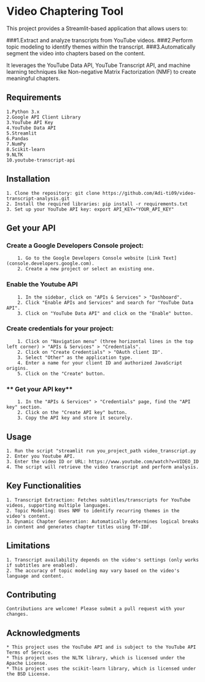 #                            **Video Chaptering Tool**

This project provides a Streamlit-based application that allows users to:

  ###1.Extract and analyze transcripts from YouTube videos.
  ###2.Perform topic modeling to identify themes within the transcript.
  ###3.Automatically segment the video into chapters based on the content.

It leverages the YouTube Data API, YouTube Transcript API, and machine learning techniques like Non-negative Matrix Factorization (NMF) to create meaningful chapters.

## **Requirements**
    1.Python 3.x
    2.Google API Client Library
    3.YouTube API Key
    4.YouTube Data API
    5.Streamlit
    6.Pandas
    7.NumPy
    8.Scikit-learn
    9.NLTK
    10.youtube-transcript-api

## **Installation**
    1. Clone the repository: git clone https://github.com/Adi-ti09/video-transcript-analysis.git
    2. Install the required libraries: pip install -r requirements.txt
    3. Set up your YouTube API key: export API_KEY="YOUR_API_KEY"

## **Get your API**

   ### **Create a Google Developers Console project:**
        1. Go to the Google Developers Console website [Link Text](console.developers.google.com).
        2. Create a new project or select an existing one.
    
   ### **Enable the Youtube API**
        1. In the sidebar, click on "APIs & Services" > "Dashboard".
        2. Click "Enable APIs and Services" and search for "YouTube Data API".
        3. Click on "YouTube Data API" and click on the "Enable" button.

   ### **Create credentials for your project:**
        1. Click on "Navigation menu" (three horizontal lines in the top left corner) > "APIs & Services" > "Credentials".
        2. Click on "Create Credentials" > "OAuth client ID".
        3. Select "Other" as the application type.
        4. Enter a name for your client ID and authorized JavaScript origins.
        5. Click on the "Create" button.

   ### ** Get your API key**
        1. In the "APIs & Services" > "Credentials" page, find the "API key" section.
        2. Click on the "Create API key" button.
        3. Copy the API key and store it securely.

## **Usage**
    1. Run the script "streamlit run you_project_path video_transcript.py
    2. Enter you Youtube API.
    3. Enter the video ID or URL: https://www.youtube.com/watch?v=VIDEO_ID
    4. The script will retrieve the video transcript and perform analysis.

## **Key Functionalities**
    1. Transcript Extraction: Fetches subtitles/transcripts for YouTube videos, supporting multiple languages.
    2. Topic Modeling: Uses NMF to identify recurring themes in the video's content.
    3. Dynamic Chapter Generation: Automatically determines logical breaks in content and generates chapter titles using TF-IDF.

## **Limitations**
    1. Transcript availability depends on the video's settings (only works if subtitles are enabled).
    2. The accuracy of topic modeling may vary based on the video's language and content.

## **Contributing**
    Contributions are welcome! Please submit a pull request with your changes.

## **Acknowledgments**
    * This project uses the YouTube API and is subject to the YouTube API Terms of Service.
    * This project uses the NLTK library, which is licensed under the Apache License.
    * This project uses the scikit-learn library, which is licensed under the BSD License.



        



